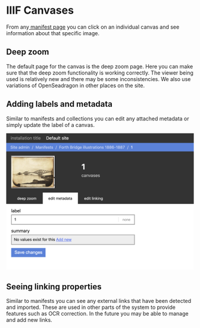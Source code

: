 # IIIF Canvases

From any[ manifest page](manifests.md#navigating-your-manifest) you can click on an individual canvas and see information about that specific image.

## Deep zoom

The default page for the canvas is the deep zoom page. Here you can make sure that the deep zoom functionality is working correctly. The viewer being used is relatively new and there may be some inconsistencies. We also use variations of OpenSeadragon in other places on the site.

## Adding labels and metadata

Similar to manifests and collections you can edit any attached metadata or simply update the label of a canvas.

![](../../.gitbook/assets/screenshot-2020-09-02-at-21.16.52.png)

## Seeing linking properties

Similar to manifests you can see any external links that have been detected and imported. These are used in other parts of the system to provide features such as OCR correction. In the future you may be able to manage and add new links.


